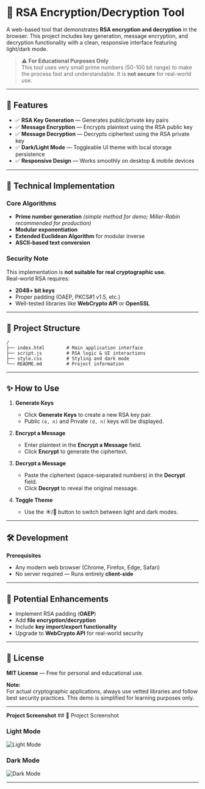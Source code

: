 

# 🔐 RSA Encryption/Decryption Tool

A web-based tool that demonstrates **RSA encryption and decryption** in the browser. This project includes key generation, message encryption, and decryption functionality with a clean, responsive interface featuring light/dark mode.

> ⚠️ **For Educational Purposes Only**  
> This tool uses very small prime numbers (50-100 bit range) to make the process fast and understandable. It is **not secure** for real-world use.

---

## 🚀 Features

- ✅ **RSA Key Generation** — Generates public/private key pairs
- ✅ **Message Encryption** — Encrypts plaintext using the RSA public key
- ✅ **Message Decryption** — Decrypts ciphertext using the RSA private key
- ✅ **Dark/Light Mode** — Toggleable UI theme with local storage persistence
- ✅ **Responsive Design** — Works smoothly on desktop & mobile devices

---

## 🧩 Technical Implementation

### Core Algorithms
- **Prime number generation** *(simple method for demo; Miller-Rabin recommended for production)*
- **Modular exponentiation**
- **Extended Euclidean Algorithm** for modular inverse
- **ASCII-based text conversion**

### Security Note
This implementation is **not suitable for real cryptographic use.**  
Real-world RSA requires:
- **2048+ bit keys**
- Proper padding (OAEP, PKCS#1 v1.5, etc.)
- Well-tested libraries like **WebCrypto API** or **OpenSSL**

---

## 📂 Project Structure

```
/ 
├── index.html        # Main application interface
├── script.js         # RSA logic & UI interactions
├── style.css         # Styling and dark mode
└── README.md         # Project information
```

---

## ✨ How to Use

1. **Generate Keys**
   - Click **Generate Keys** to create a new RSA key pair.
   - Public `(e, n)` and Private `(d, n)` keys will be displayed.

2. **Encrypt a Message**
   - Enter plaintext in the **Encrypt a Message** field.
   - Click **Encrypt** to generate the ciphertext.

3. **Decrypt a Message**
   - Paste the ciphertext (space-separated numbers) in the **Decrypt** field.
   - Click **Decrypt** to reveal the original message.

4. **Toggle Theme**
   - Use the ☀️/🌙 button to switch between light and dark modes.

---

## 🛠️ Development

**Prerequisites**
- Any modern web browser (Chrome, Firefox, Edge, Safari)
- No server required — Runs entirely **client-side**

---

## 🌱 Potential Enhancements
- Implement RSA padding (**OAEP**)  
- Add **file encryption/decryption**
- Include **key import/export functionality**
- Upgrade to **WebCrypto API** for real-world security

---

## 📜 License

**MIT License** — Free for personal and educational use.

**Note:**  
For actual cryptographic applications, always use vetted libraries and follow best security practices. This demo is simplified for learning purposes only.

---

**Project Screenshot**  ## 📜 Project Screenshot

### Light Mode
![Light Mode](ss1.png)

### Dark Mode
![Dark Mode](ss2.png)


---

